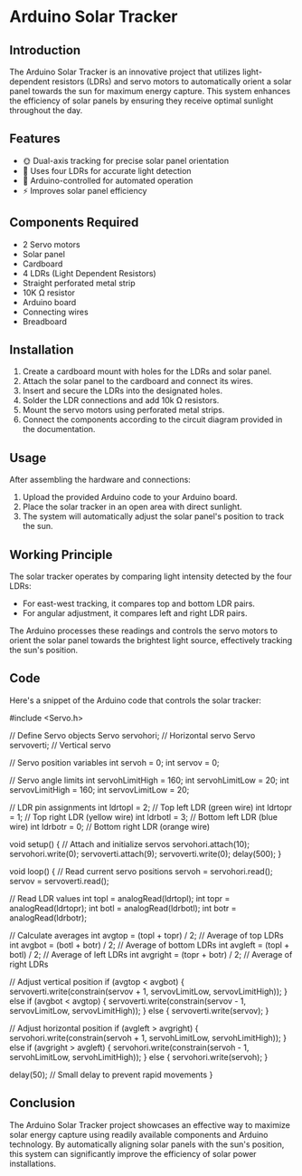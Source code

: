 # Arduino Solar Tracker

## Introduction

The Arduino Solar Tracker is an innovative project that utilizes light-dependent resistors (LDRs) and servo motors to automatically orient a solar panel towards the sun for maximum energy capture. This system enhances the efficiency of solar panels by ensuring they receive optimal sunlight throughout the day.

## Features

- 🌞 Dual-axis tracking for precise solar panel orientation
- 🔧 Uses four LDRs for accurate light detection
- 🤖 Arduino-controlled for automated operation
- ⚡ Improves solar panel efficiency

## Components Required

- 2 Servo motors
- Solar panel
- Cardboard
- 4 LDRs (Light Dependent Resistors)
- Straight perforated metal strip
- 10K Ω resistor
- Arduino board
- Connecting wires
- Breadboard

## Installation

1. Create a cardboard mount with holes for the LDRs and solar panel.
2. Attach the solar panel to the cardboard and connect its wires.
3. Insert and secure the LDRs into the designated holes.
4. Solder the LDR connections and add 10k Ω resistors.
5. Mount the servo motors using perforated metal strips.
6. Connect the components according to the circuit diagram provided in the documentation.

## Usage

After assembling the hardware and connections:

1. Upload the provided Arduino code to your Arduino board.
2. Place the solar tracker in an open area with direct sunlight.
3. The system will automatically adjust the solar panel's position to track the sun.

## Working Principle

The solar tracker operates by comparing light intensity detected by the four LDRs:

- For east-west tracking, it compares top and bottom LDR pairs.
- For angular adjustment, it compares left and right LDR pairs.

The Arduino processes these readings and controls the servo motors to orient the solar panel towards the brightest light source, effectively tracking the sun's position.

## Code

Here's a snippet of the Arduino code that controls the solar tracker:

#include <Servo.h>

// Define Servo objects
Servo servohori;  // Horizontal servo
Servo servoverti; // Vertical servo

// Servo position variables
int servoh = 0;
int servov = 0;

// Servo angle limits
int servohLimitHigh = 160;
int servohLimitLow = 20;
int servovLimitHigh = 160;
int servovLimitLow = 20;

// LDR pin assignments
int ldrtopl = 2; // Top left LDR (green wire)
int ldrtopr = 1; // Top right LDR (yellow wire)
int ldrbotl = 3; // Bottom left LDR (blue wire)
int ldrbotr = 0; // Bottom right LDR (orange wire)

void setup() {
  // Attach and initialize servos
  servohori.attach(10);
  servohori.write(0);
  servoverti.attach(9);
  servoverti.write(0);
  delay(500);
}

void loop() {
  // Read current servo positions
  servoh = servohori.read();
  servov = servoverti.read();

  // Read LDR values
  int topl = analogRead(ldrtopl);
  int topr = analogRead(ldrtopr);
  int botl = analogRead(ldrbotl);
  int botr = analogRead(ldrbotr);

  // Calculate averages
  int avgtop = (topl + topr) / 2;   // Average of top LDRs
  int avgbot = (botl + botr) / 2;   // Average of bottom LDRs
  int avgleft = (topl + botl) / 2;  // Average of left LDRs
  int avgright = (topr + botr) / 2; // Average of right LDRs

  // Adjust vertical position
  if (avgtop < avgbot) {
    servoverti.write(constrain(servov + 1, servovLimitLow, servovLimitHigh));
  } else if (avgbot < avgtop) {
    servoverti.write(constrain(servov - 1, servovLimitLow, servovLimitHigh));
  } else {
    servoverti.write(servov);
  }

  // Adjust horizontal position
  if (avgleft > avgright) {
    servohori.write(constrain(servoh + 1, servohLimitLow, servohLimitHigh));
  } else if (avgright > avgleft) {
    servohori.write(constrain(servoh - 1, servohLimitLow, servohLimitHigh));
  } else {
    servohori.write(servoh);
  }

  delay(50); // Small delay to prevent rapid movements
}



## Conclusion

The Arduino Solar Tracker project showcases an effective way to maximize solar energy capture using readily available components and Arduino technology. By automatically aligning solar panels with the sun's position, this system can significantly improve the efficiency of solar power installations.


